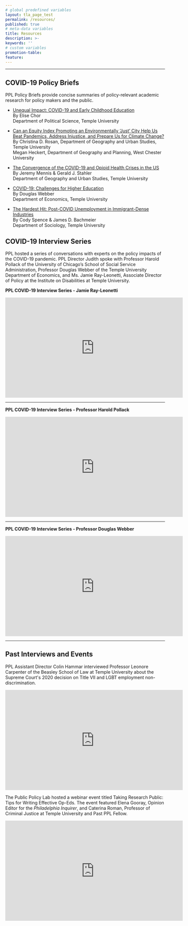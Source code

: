 ```yaml
---
# global predefined variables
layout: tla_page_test
permalink: /resources/
published: true
# meta-data variables
title: Resources
description: >-
keywords: ''
# custom variables
promotion-table: 
feature: 
---
```

___

## COVID-19 Policy Briefs
PPL Policy Briefs provide concise summaries of policy-relevant academic research for policy makers and the public.

- [Unequal Impact: COVID-19 and Early Childhood Education](https://liberalarts.temple.edu/sites/liberalarts/files/PPL%20Policy%20Brief%20No.4_090320.pdf)<br> 
By Elise Chor<br> 
Department of Political Science, Temple University

- [Can an Equity Index Promoting an Environmentally ‘Just’ City Help Us Beat Pandemics, Address Injustice, and Prepare Us for Climate Change?](https://liberalarts.temple.edu/sites/liberalarts/files/PPL%20Policy%20Brief%20No.5_updated_090320.pdf)<br> 
By Christina D. Rosan, Department of Geography and Urban Studies, Temple University<br> 
Megan Heckert, Department of Geography and Planning, West Chester University

- [The Convergence of the COVID-19 and Opioid Health Crises in the US](https://liberalarts.temple.edu/sites/liberalarts/files/PPL%20Policy%20Brief%20No.1_081820.pdf)<br> 
By Jeremy Mennis & Gerald J. Stahler<br> 
Department of Geography and Urban Studies, Temple University

- [COVID-19: Challenges for Higher Education](https://liberalarts.temple.edu/sites/liberalarts/files/PPL%20Policy%20Brief%20No.2_081820.pdf)<br> 
By Douglas Webber<br> 
Department of Economics, Temple University

- [The Hardest Hit: Post-COVID Unemployment in Immigrant-Dense Industries](https://liberalarts.temple.edu/sites/liberalarts/files/PPL%20Policy%20Brief%20No.3_081820.pdf)<br> 
By Cody Spence & James D. Bachmeier<br> 
Department of Sociology, Temple University

## COVID-19 Interview Series
PPL hosted a series of conversations with experts on the policy impacts of the COVID-19 pandemic. PPL Director Judith spoke with Professor Harold Pollack of the University of Chicago’s School of Social Service Administration, Professor Douglas Webber of the Temple University Department of Economics, and Ms. Jamie Ray-Leonetti, Associate Director of Policy at the Institute on Disabilities at Temple University.

**PPL COVID-19 Interview Series - Jamie Ray-Leonetti**<br>

<div align="center" class="video-container"><iframe width="560" height="315" src="https://www.youtube.com/embed/eTQnEIxOylY" frameborder="0" allow="accelerometer; autoplay; encrypted-media; gyroscope; picture-in-picture" allowfullscreen></iframe></div>

___

**PPL COVID-19 Interview Series - Professor Harold Pollack**<br>

<div align="center" class="video-container"><iframe width="560" height="315" src="https://www.youtube.com/embed/ep2VS3mhYZw" frameborder="0" allow="accelerometer; autoplay; encrypted-media; gyroscope; picture-in-picture" allowfullscreen></iframe></div>

___

**PPL COVID-19 Interview Series - Professor Douglas Webber**<br>

<div align="center" class="video-container"><iframe width="560" height="315" src="https://www.youtube.com/embed/Cruvb63O3Fo" frameborder="0" allow="accelerometer; autoplay; encrypted-media; gyroscope; picture-in-picture" allowfullscreen></iframe></div>

___

## Past Interviews and Events
PPL Assistant Director Colin Hammar interviewed Professor Leonore Carpenter of the Beasley School of Law at Temple University about the Supreme Court's 2020 decision on Title VII and LGBT employment non-discrimination.

<div align="center" class="video-container"><iframe width="560" height="315" src="https://www.youtube.com/embed/d13ZO2XR9A0" frameborder="0" allow="accelerometer; autoplay; encrypted-media; gyroscope; picture-in-picture" allowfullscreen></iframe></div>

The Public Policy Lab hosted a webinar event titled Taking Research Public: Tips for Writing Effective Op-Eds. The event featured Elena Gooray, Opinion Editor for the _Philadelphia Inquirer_, and Caterina Roman,
Professor of Criminal Justice at Temple University and Past PPL Fellow.

<div align="center" class="video-container"><iframe width="560" height="315" src="https://www.youtube.com/embed/NVENsSiIZ-4" frameborder="0" allow="accelerometer; autoplay; encrypted-media; gyroscope; picture-in-picture" allowfullscreen></iframe></div>

